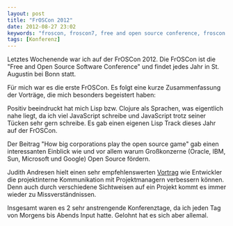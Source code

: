 ```yaml
---
layout: post
title: "FrOSCon 2012"
date: 2012-08-27 23:02
keywords: "froscon, froscon7, free and open source conference, froscon 2012, Robert Kowalski"
tags: [Konferenz]
---
```


Letztes Wochenende war ich auf der FrOSCon 2012. Die FrOSCon ist die "Free and Open Source Software Conference" und findet jedes Jahr in St. Augustin bei Bonn statt.

<!-- more-->

Für mich war es die erste FrOSCon. Es folgt eine kurze Zusammenfassung der Vorträge, die mich besonders begeistert haben:

Positiv beeindruckt hat mich Lisp bzw. Clojure als Sprachen, was eigentlich nahe liegt, da ich viel JavaScript schreibe und JavaScript trotz seiner Tücken sehr gern schreibe. Es gab einen eigenen Lisp Track dieses Jahr auf der FrOSCon.

Der Beitrag "How big corporations play the open source game" gab einen interessanten Einblick wie und vor allem warum Großkonzerne (Oracle, IBM, Sun, Microsoft und Google) Open Source fördern.

Judith Andresen hielt einen sehr empfehlenswerten [Vortrag](http://www.andresen.de/2012/08/26/froscon-7-projektstatus-nachrichten-vom-anderen-stern/)  wie Entwickler die projektinterne Kommunikation mit Projektmanagern verbessern können. Denn auch durch verschiedene Sichtweisen auf ein Projekt kommt es immer wieder zu Missverständnissen.

Insgesamt waren es 2 sehr anstrengende Konferenztage, da ich jeden Tag von Morgens bis Abends Input hatte. Gelohnt hat es sich aber allemal.
